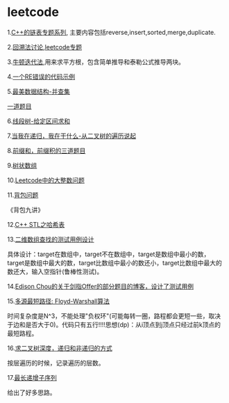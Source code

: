 # leetcode


1.[C++的链表专题系列](https://segmentfault.com/a/1190000002490878), 主要内容包括reverse,insert,sorted,merge,duplicate.

2.[回溯法讨论](https://zhuanlan.zhihu.com/p/28340833),[leetcode专题](https://discuss.leetcode.com/topic/46162/a-general-approach-to-backtracking-questions-in-java-subsets-permutations-combination-sum-palindrome-partioning/2)

3.[牛顿迭代法](http://blog.punkid.org/2008/02/28/compute-the-square-root-via-newtons-iteration/),用来求平方根，包含简单推导和泰勒公式推导两块。

4.[一个RE错误的代码示例](http://blog.csdn.net/jessir/article/details/60881012)

5.[最美数据结构-并查集](https://zh.wikipedia.org/wiki/%E5%B9%B6%E6%9F%A5%E9%9B%86#.E8.B7.AF.E5.BE.84.E5.8E.8B.E7.BC.A9)

[一道题目](http://blog.csdn.net/stpeace/article/details/46506861)

6.[线段树-给定区间求和](http://bookshadow.com/weblog/2015/08/13/segment-tree-set-1-sum-of-given-range/)

7.[当我在递归，我在干什么-从二叉树的遍历说起](https://zhuanlan.zhihu.com/p/30490183)

8.[前缀和，前缀积的三道题目](http://www.cnblogs.com/AndyJee/p/4474073.html)

9.[树状数组](https://zh.wikipedia.org/wiki/%E6%A0%91%E7%8A%B6%E6%95%B0%E7%BB%84)

10.[Leetcode中的大整数问题](http://www.voidcn.com/article/p-pstqxxeb-qc.html)

11.[背包问题](http://blog.csdn.net/lyhvoyage/article/details/8545852)

《背包九讲》

12.[C++ STL之哈希表](http://www.sczyh30.com/posts/C-C/cpp-stl-hashmap/)

13.[二维数组查找的测试用例设计](http://www.cnblogs.com/edisonchou/p/4737944.html)

具体设计：target在数组中，target不在数组中，target是数组中最小的数，target是数组中最大的数，target比数组中最小的数还小，target比数组中最大的数还大，输入空指针(鲁棒性测试)。

14.[Edison Chou的关于剑指Offer的部分题目的博客，设计了测试用例](http://www.cnblogs.com/edisonchou/category/625054.html)

15.[多源最短路径: Floyd-Warshall算法](http://wiki.jikexueyuan.com/project/easy-learn-algorithm/floyd.html)

时间复杂度是N^3，不能处理"负权环"(可能每转一圈，路程都会更短一些，取决于边和是否大于0)。代码只有五行!!!!思想(dp)：从i顶点到j顶点只经过前k顶点的最短路程。

16.[求二叉树深度，递归和非递归的方式](http://blog.csdn.net/beitiandijun/article/details/41930583)

按层遍历的时候，记录遍历的层数。

17.[最长递增子序列](http://www.ahathinking.com/archives/117.html)

给出了好多思路。



















